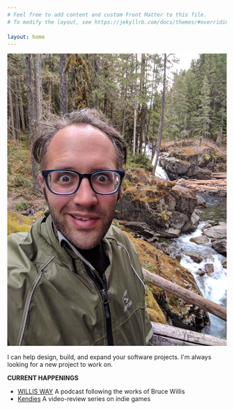 ```yaml
---
# Feel free to add content and custom Front Matter to this file.
# To modify the layout, see https://jekyllrb.com/docs/themes/#overriding-theme-defaults

layout: home
---
```

![profile](/images/profile2.jpg)

<a rel="me" href="https://hachyderm.io/@kmartinix"></a>

I can help design, build, and expand your software projects. I'm always looking for a new project to work on.

**CURRENT HAPPENINGS**
 - [WILLIS WAY](/projects/movies/williswaypod) A podcast following the works of Bruce Willis
 - [Kendies](/projects/gaming/kendies) A video-review series on indie games
